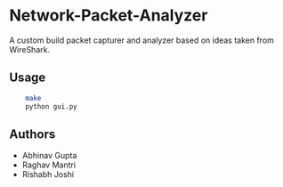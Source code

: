 # Network-Packet-Analyzer

A custom build packet capturer and analyzer based on ideas taken from WireShark. 

## Usage

```bash
    make
    python gui.py
```

## Authors

* Abhinav Gupta
* Raghav Mantri
* Rishabh Joshi

